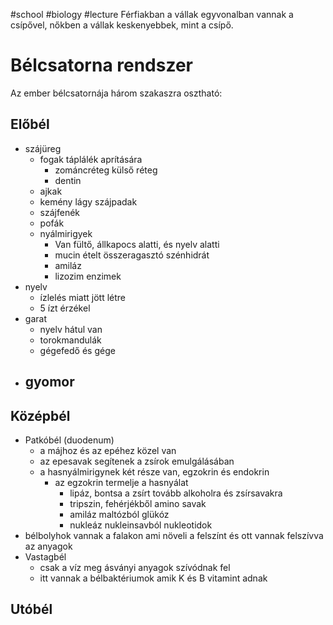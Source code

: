 #school #biology #lecture
Férfiakban a vállak egyvonalban vannak a csípővel, nőkben a vállak keskenyebbek, mint a csípő.

# Bélcsatorna rendszer
Az ember bélcsatornája három szakaszra osztható:
## Előbél
- szájüreg
	- fogak táplálék aprítására
		- zománcréteg külső réteg
		- dentin
	- ajkak
	- kemény lágy szájpadak
	- szájfenék
	- pofák
	- nyálmirigyek 
		- Van fültő, állkapocs alatti, és nyelv alatti
		- mucin ételt összeragasztó szénhidrát
		- amiláz
		- lizozim enzimek
- nyelv
	- ízlelés miatt jött létre
	- 5 ízt érzékel
- garat
	- nyelv hátul van
	- torokmandulák
	- gégefedő és gége
- gyomor
	- 
## Középbél
- Patkóbél (duodenum)
	- a májhoz és az epéhez közel van
	- az epesavak segítenek a zsírok emulgálásában
	- a hasnyálmirigynek két része van, egzokrin és endokrin
		- az egzokrin termelje a hasnyálat
			- lipáz, bontsa a zsírt tovább alkoholra és zsírsavakra
			- tripszin, fehérjékből amino savak
			- amiláz maltózból glükóz
			- nukleáz nukleinsavból nukleotidok
- bélbolyhok vannak a falakon ami növeli a felszínt és ott vannak felszívva az anyagok
- Vastagbél
	- csak a víz meg ásványi anyagok szívódnak fel
	- itt vannak a bélbaktériumok amik K és B vitamint adnak
## Utóbél